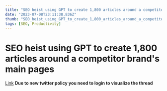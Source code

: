 ```yaml
---
title: "SEO heist using GPT to create 1,800 articles around a competitor brand's main pages"
date: "2023-07-08T23:11:38.836Z"
thumb: "SEO_heist_using_GPT_to_create_1,800_articles_around_a_competitor_brand's_main_pages.png"
tags: [SEO, Productivity]
---
```


# SEO heist using GPT to create 1,800 articles around a competitor brand's main pages

[Link](https://twitter.com/MackGrenfell/status/1514557363902205952)
**Due to new twitter policy you need to login to visualize the thread**

